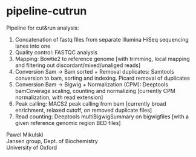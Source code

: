 # pipeline-cutrun
Pipeline for cut&amp;run analysis:

1. Concatenation of fastq files from separate Illumina HiSeq sequencing lanes into one
2. Quality control: FASTQC analysis
3. Mapping: Bowtie2 to reference genome [with trimming, local mapping and filtering out discordant/mixed/unaliged reads]
4. Conversion Sam -> Bam sorted + Removal duplicates: Samtools conversion to bam, sorting and indexing. Picard removal of duplicates
5. Conversion Bam -> Bigwig + Normalization (CPM): Deeptools bamCoverage scaling, counting and normalizing [currently CPM normalization, with read extension]
6. Peak calling: MACS2 peak calling from bam [currently broad enrichment, relaxed cutoff, on removed duplicate files]
7. Read counting: Deeptools multiBigwigSummary on bigwigfiles [with a given reference genomic region BED files]

Pawel Mikulski <br />
Jansen group, Dept. of Biochemistry <br />
University of Oxford








